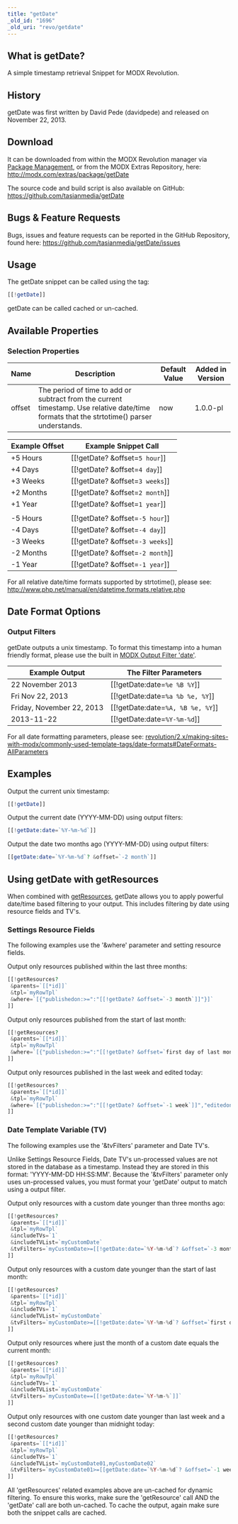 ```yaml
---
title: "getDate"
_old_id: "1696"
_old_uri: "revo/getdate"
---
```


## What is getDate?

A simple timestamp retrieval Snippet for MODX Revolution.

## History

getDate was first written by David Pede (davidpede) and released on November 22, 2013.

## Download

It can be downloaded from within the MODX Revolution manager via [Package Management](display/revolution20/Installing+a+Package), or from the MODX Extras Repository, here: <http://modx.com/extras/package/getDate>

The source code and build script is also available on GitHub: <https://github.com/tasianmedia/getDate>

## Bugs & Feature Requests

Bugs, issues and feature requests can be reported in the GitHub Repository, found here: <https://github.com/tasianmedia/getDate/issues>

## Usage

The getDate snippet can be called using the tag:

 ``` php 
[[!getDate]]
```

getDate can be called cached or un-cached.

## Available Properties

### Selection Properties

 | Name   | Description                                                                                                                               | Default Value | Added in Version |
 | ------ | ----------------------------------------------------------------------------------------------------------------------------------------- | ------------- | ---------------- |
 | offset | The period of time to add or subtract from the current timestamp. Use relative date/time formats that the strtotime() parser understands. | now           | 1.0.0-pl         |

| Example Offset | Example Snippet Call                 |
| -------------- | ------------------------------------ |
| +5 Hours       | \[\[!getDate? &offset=`5 hour`\]\]   |
| +4 Days        | \[\[!getDate? &offset=`4 day`\]\]    |
| +3 Weeks       | \[\[!getDate? &offset=`3 weeks`\]\]  |
| +2 Months      | \[\[!getDate? &offset=`2 month`\]\]  |
| +1 Year        | \[\[!getDate? &offset=`1 year`\]\]   |
|                |
| -5 Hours       | \[\[!getDate? &offset=`-5 hour`\]\]  |
| -4 Days        | \[\[!getDate? &offset=`-4 day`\]\]   |
| -3 Weeks       | \[\[!getDate? &offset=`-3 weeks`\]\] |
| -2 Months      | \[\[!getDate? &offset=`-2 month`\]\] |
| -1 Year        | \[\[!getDate? &offset=`-1 year`\]\]  |

For all relative date/time formats supported by strtotime(), please see: <http://www.php.net/manual/en/datetime.formats.relative.php>

## <a name="getDate-DateFormatOptions"></a>Date Format Options

### <a name="getDate-OutputFilters"></a>Output Filters

getDate outputs a unix timestamp. To format this timestamp into a human friendly format, please use the built in [MODX Output Filter 'date'](making-sites-with-modx/customizing-content/input-and-output-filters-(output-modifiers)#InputandOutputFilters(OutputModifiers)-Stringoutputmodifiers).

 | Example Output            | The Filter Parameters                 |
 | ------------------------- | ------------------------------------- |
 | 22 November 2013          | \[\[!getDate:date=`%e %B %Y`\]\]      |
 | Fri Nov 22, 2013          | \[\[!getDate:date=`%a %b %e, %Y`\]\]  |
 | Friday, November 22, 2013 | \[\[!getDate:date=`%A, %B %e, %Y`\]\] |
 | 2013-11-22                | \[\[!getDate:date=`%Y-%m-%d`\]\]      |

For all date formatting parameters, please see: [revolution/2.x/making-sites-with-modx/commonly-used-template-tags/date-formats#DateFormats-AllParameters](making-sites-with-modx/commonly-used-template-tags/date-formats#DateFormats-AllParameters)

## <a name="getDate-Examples"></a>Examples

Output the current unix timestamp:

 ``` php 
[[!getDate]]
```

Output the current date (YYYY-MM-DD) using output filters:

 ``` php 
[[!getDate:date=`%Y-%m-%d`]]
```

Output the date two months ago (YYYY-MM-DD) using output filters:

 ``` php 
[[getDate:date=`%Y-%m-%d`? &offset=`-2 month`]]
```

## Using getDate with getResources

When combined with [getResources](extras/revo/getresources "getResources"), getDate allows you to apply powerful date/time based filtering to your output. This includes filtering by date using resource fields and TV's.

### Settings Resource Fields

The following examples use the '&where' parameter and setting resource fields.

Output only resources published within the last three months:

 ``` php 
[[!getResources?
  &parents=`[[*id]]`
  &tpl=`myRowTpl`
  &where=`[{"publishedon:>=":"[[!getDate? &offset=`-3 month`]]"}]`
]]
```

Output only resources published from the start of last month:

 ``` php 
[[!getResources?
  &parents=`[[*id]]`
  &tpl=`myRowTpl`
  &where=`[{"publishedon:>=":"[[!getDate? &offset=`first day of last month`]]"}]`
]]
```

Output only resources published in the last week and edited today:

 ``` php 
[[!getResources?
  &parents=`[[*id]]`
  &tpl=`myRowTpl`
  &where=`[{"publishedon:>=":"[[!getDate? &offset=`-1 week`]]","editedon:>=":"[[!getDate? &offset=`today`]]"}]`
]]
```

### <a name="getDate-getResourcesExamplesTV"></a>Date Template Variable (TV)

The following examples use the '&tvFilters' parameter and Date TV's.

Unlike Settings Resource Fields, Date TV's un-processed values are not stored in the database as a timestamp. Instead they are stored in this format: 'YYYY-MM-DD HH:SS:MM'. Because the '&tvFilters' parameter only uses un-processed values, you must format your 'getDate' output to match using a output filter.

Output only resources with a custom date younger than three months ago:

 ``` php 
[[!getResources?
  &parents=`[[*id]]`
  &tpl=`myRowTpl`
  &includeTVs=`1`
  &includeTVList=`myCustomDate`
  &tvFilters=`myCustomDate>=[[!getDate:date=`%Y-%m-%d`? &offset=`-3 month`]]`
]]
```

Output only resources with a custom date younger than the start of last month:

 ``` php 
[[!getResources?
  &parents=`[[*id]]`
  &tpl=`myRowTpl`
  &includeTVs=`1`
  &includeTVList=`myCustomDate`
  &tvFilters=`myCustomDate>=[[!getDate:date=`%Y-%m-%d`? &offset=`first day of last month`]]`
]]
```

Output only resources where just the month of a custom date equals the current month:

 ``` php 
[[!getResources?
  &parents=`[[*id]]`
  &tpl=`myRowTpl`
  &includeTVs=`1`
  &includeTVList=`myCustomDate`
  &tvFilters=`myCustomDate==[[!getDate:date=`%Y-%m-%`]]`
]]
```

Output only resources with one custom date younger than last week and a second custom date younger than midnight today:

 ``` php 
[[!getResources?
  &parents=`[[*id]]`
  &tpl=`myRowTpl`
  &includeTVs=`1`
  &includeTVList=`myCustomDate01,myCustomDate02`
  &tvFilters=`myCustomDate01>=[[getDate:date=`%Y-%m-%d`? &offset=`-1 week`]],myCustomDate02>=[[getDate:date=`%Y-%m-%d %T`? &offset=`today`]]`
]]
```

All 'getResources' related examples above are un-cached for dynamic filtering. To ensure this works, make sure the 'getResource' call AND the 'getDate' call are both un-cached. To cache the output, again make sure both the snippet calls are cached.